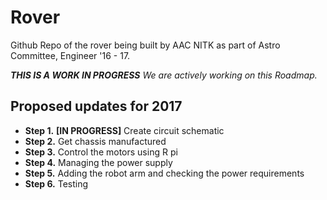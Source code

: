 Rover
======

Github Repo of the rover being built by AAC NITK as part of Astro Committee, Engineer '16 - 17.

_**THIS IS A WORK IN PROGRESS** We are actively working on this Roadmap._

## Proposed updates for 2017

* **Step 1.** **[IN PROGRESS]** Create circuit schematic  
* **Step 2.** Get chassis manufactured 
* **Step 3.** Control the motors using R pi
* **Step 4.** Managing the power supply
* **Step 5.** Adding the robot arm and checking the power requirements
* **Step 6.** Testing

